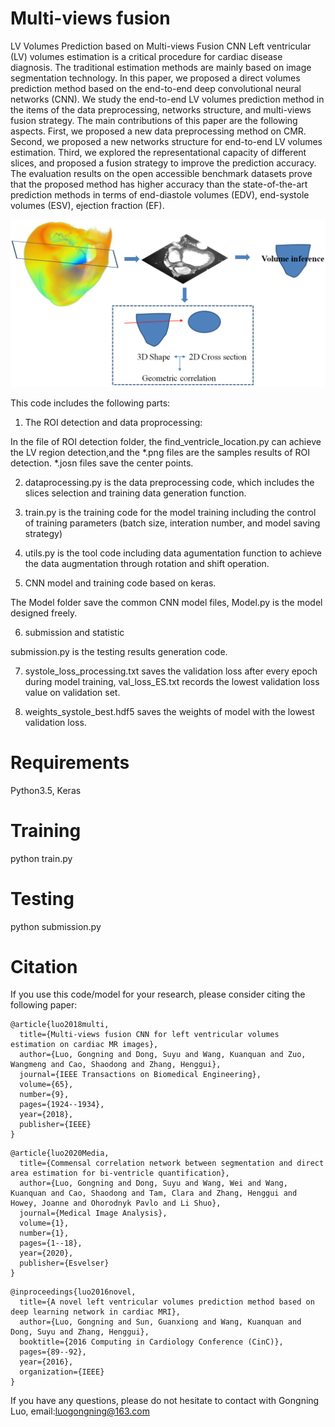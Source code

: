 # Multi-views fusion
LV Volumes Prediction based on Multi-views Fusion CNN
Left ventricular (LV) volumes estimation is a critical procedure for cardiac disease diagnosis. The traditional estimation methods are mainly based on image segmentation technology. In this paper, we proposed a direct volumes prediction method based on the end-to-end deep convolutional neural networks (CNN). We study the end-to-end LV volumes prediction method in the items of the data preprocessing, networks structure, and multi-views fusion strategy. The main contributions of this paper are the following aspects. First, we proposed a new data preprocessing method on CMR. Second, we proposed a new networks structure for end-to-end LV volumes estimation. Third, we explored the representational capacity of different slices, and proposed a fusion strategy to improve the prediction accuracy. The evaluation results on the open accessible benchmark datasets prove that the proposed method has higher accuracy than the state-of-the-art prediction methods in terms of end-diastole volumes (EDV), end-systole volumes (ESV), ejection fraction (EF).

![Overview](/Image.png) 

This code includes the following parts:
1. The ROI detection and data proprocessing:

In the file of ROI detection folder, the find_ventricle_location.py can achieve the LV region detection,and the *.png files are the samples results of ROI detection. *.josn files save the center points.

2. dataprocessing.py is the data preprocessing code, which includes the slices selection and training data generation function.

3. train.py is the training code for the model training including the control of training parameters (batch size, interation number, and model saving strategy)

4. utils.py is the tool code including data agumentation function to achieve the data augmentation through rotation and shift operation.

5. CNN model and training code based on keras.

The Model folder save the common CNN model files, Model.py is the model designed freely. 

6. submission and statistic

submission.py is the testing results generation code.

7. systole_loss_processing.txt saves the validation loss after every epoch during model training, val_loss_ES.txt records the lowest validation loss value on validation set.

8. weights_systole_best.hdf5 saves the weights of model with the lowest validation loss.

# Requirements

Python3.5, Keras 

# Training

python train.py

# Testing

python submission.py

# Citation
If you use this code/model for your research, please consider citing the following paper:

```
@article{luo2018multi,
  title={Multi-views fusion CNN for left ventricular volumes estimation on cardiac MR images},
  author={Luo, Gongning and Dong, Suyu and Wang, Kuanquan and Zuo, Wangmeng and Cao, Shaodong and Zhang, Henggui},
  journal={IEEE Transactions on Biomedical Engineering},
  volume={65},
  number={9},
  pages={1924--1934},
  year={2018},
  publisher={IEEE}
}
```

```
@article{luo2020Media,
  title={Commensal correlation network between segmentation and direct area estimation for bi-ventricle quantification},
  author={Luo, Gongning and Dong, Suyu and Wang, Wei and Wang, Kuanquan and Cao, Shaodong and Tam, Clara and Zhang, Henggui and Howey, Joanne and Ohorodnyk Pavlo and Li Shuo},
  journal={Medical Image Analysis},
  volume={1},
  number={1},
  pages={1--18},
  year={2020},
  publisher={Esvelser}
}
```

```
@inproceedings{luo2016novel,
  title={A novel left ventricular volumes prediction method based on deep learning network in cardiac MRI},
  author={Luo, Gongning and Sun, Guanxiong and Wang, Kuanquan and Dong, Suyu and Zhang, Henggui},
  booktitle={2016 Computing in Cardiology Conference (CinC)},
  pages={89--92},
  year={2016},
  organization={IEEE}
}
```

If you have any questions, please do not hesitate to contact with Gongning Luo, email:luogongning@163.com
